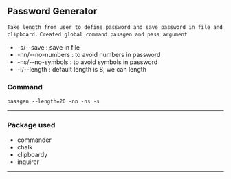 ## Password Generator 
`Take length from user to define password and save password in file and clipboard.`
`Created global command passgen and pass argument`

* -s/--save : save in file 
* -nn/--no-numbers : to avoid numbers in password
* -ns/--no-symbols : to avoid symbols in password
* -l/--length : default length is 8, we can length 

### Command
`passgen --length=20 -nn -ns -s`

----

### Package used
* commander
* chalk
* clipboardy
* inquirer

----


